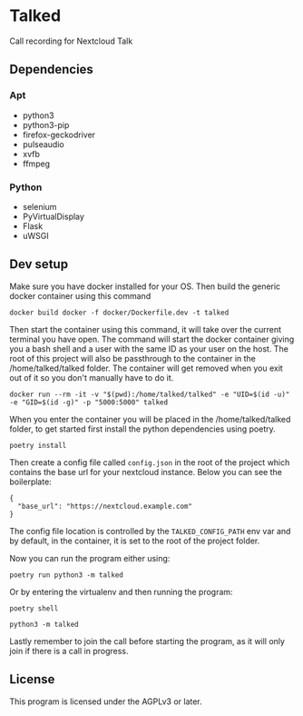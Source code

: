 # Talked

Call recording for Nextcloud Talk

## Dependencies

### Apt

* python3
* python3-pip
* firefox-geckodriver
* pulseaudio
* xvfb
* ffmpeg

### Python

* selenium
* PyVirtualDisplay
* Flask
* uWSGI

## Dev setup

Make sure you have docker installed for your OS. Then build the generic docker container using this command
```
docker build docker -f docker/Dockerfile.dev -t talked
```

Then start the container using this command, it will take over the current terminal you have open. The command will start the docker container giving you a bash shell and a user with the same ID as your user on the host. The root of this project will also be passthrough to the container in the /home/talked/talked folder. The container will get removed when you exit out of it so you don't manually have to do it.
```
docker run --rm -it -v "$(pwd):/home/talked/talked" -e "UID=$(id -u)" -e "GID=$(id -g)" -p "5000:5000" talked
```

When you enter the container you will be placed in the /home/talked/talked folder, to get started first install the python dependencies using poetry.
```
poetry install
```

Then create a config file called `config.json` in the root of the project which contains the base url for your nextcloud instance. Below you can see the boilerplate:
```
{
  "base_url": "https://nextcloud.example.com"
}
```
The config file location is controlled by the `TALKED_CONFIG_PATH` env var and by default, in the container, it is set to the root of the project folder.

Now you can run the program either using:
```
poetry run python3 -m talked
```
Or by entering the virtualenv and then running the program:
```
poetry shell

python3 -m talked
```

Lastly remember to join the call before starting the program, as it will only join if there is a call in progress.

## License

This program is licensed under the AGPLv3 or later.

